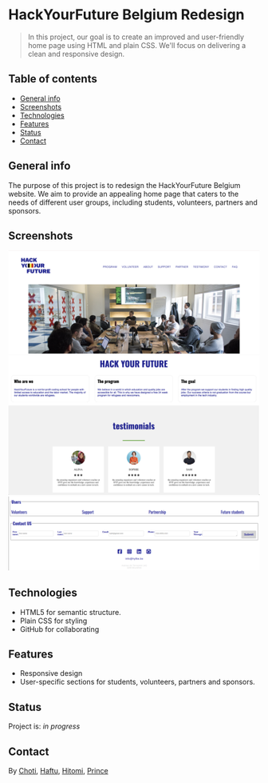 # HackYourFuture Belgium Redesign

> In this project, our goal is to create an improved and user-friendly home page
using HTML and plain CSS. We'll focus on delivering a clean and responsive design.

## Table of contents

- [General info](#general-info)
- [Screenshots](#screenshots)
- [Technologies](#technologies)
- [Features](#features)
- [Status](#status)
- [Contact](#contact)

## General info

The purpose of this project is to redesign the HackYourFuture Belgium website.
We aim to provide an appealing home page that caters to the needs of different
user groups, including students, volunteers, partners and sponsors.

## Screenshots

![Example screenshot](public/screenshot1.png)
![Example screenshot](public/screenshot2.png)
![Example screenshot](public/screenshot3.png)

## Technologies

- HTML5 for semantic structure.
- Plain CSS for styling
- GitHub for collaborating

## Features

- Responsive design
- User-specific sections for students, volunteers, partners and sponsors.

## Status

Project is: _in progress_

## Contact

By [Choti](https://github.com/jgchoti), [Haftu](https://github.com/Tesfay20),
[Hitomi](https://github.com/hitomipupil), [Prince](https://github.com/rugiraprince)
